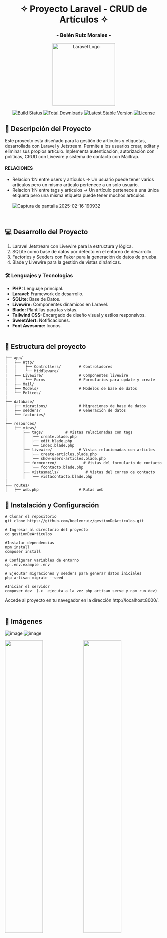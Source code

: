 # <div align="center"> ✧ Proyecto Laravel - CRUD de Artículos ✧ <br>
### <div align="center"> - Belén Ruiz Morales - </div>
<p align="center"><a href="https://laravel.com" target="_blank"><img src="https://raw.githubusercontent.com/laravel/art/master/logo-lockup/5%20SVG/2%20CMYK/1%20Full%20Color/laravel-logolockup-cmyk-red.svg" width="200" alt="Laravel Logo"></a></p>

<p align="center">
<a href="https://github.com/laravel/framework/actions"><img src="https://github.com/laravel/framework/workflows/tests/badge.svg" alt="Build Status"></a>
<a href="https://packagist.org/packages/laravel/framework"><img src="https://img.shields.io/packagist/dt/laravel/framework" alt="Total Downloads"></a>
<a href="https://packagist.org/packages/laravel/framework"><img src="https://img.shields.io/packagist/v/laravel/framework" alt="Latest Stable Version"></a>
<a href="https://packagist.org/packages/laravel/framework"><img src="https://img.shields.io/packagist/l/laravel/framework" alt="License"></a>
</p>

## 📝 Descripción del Proyecto
Este proyecto esta diseñado para la gestión de artículos y etiquetas, desarrollada con Laravel y Jetstream. Permite a los usuarios crear, editar y eliminar sus propios artículo. Inplementa autenticación, autorización con políticas, CRUD con Livewire y sistema de contacto con Mailtrap.

#### RELACIONES
- Relacion 1:N entre users y artículos -> Un usuario puede tener varios artículos pero un mismo artículo pertenece a un solo usuario.
- Relacion 1:N entre tags y artículos -> Un artículo pertenece a una única etiqueta pero una misma etiqueta puede tener muchos artículos.
<br><br>
![Captura de pantalla 2025-02-16 190932](https://github.com/user-attachments/assets/754a9c0e-2c8e-40ad-9e5b-ae1e8c2e3685)
<br>

## 💻 Desarrollo del Proyecto 
1. Laravel Jetstream con Livewire para la estructura y lógica.
2. SQLite como base de datos por defecto en el entorno de desarrollo.
3. Factories y Seeders con Faker para la generación de datos de prueba.
4. Blade y Livewire para la gestión de vistas dinámicas.

### 🛠️ Lenguajes y Tecnologías
- **PHP:** Lenguaje principal.
- **Laravel:** Framework de desarrollo.
- **SQLite:** Base de Datos.
- **Livewire:** Componentes dinámicos en Laravel.
- **Blade:** Plantillas para las vistas.
- **Tailwind CSS:** Encargado de diseño visual y estilos responsivos.
- **SweetAlert:** Notificaciones.
- **Font Awesome:** Iconos.
<br><br>

##  📂 Estructura del proyecto
```
├── app/
│   ├── Http/
|   |    ├── Controllers/        # Controladores
|   |    └── Middleware/
|   ├── Livewire/                # Componentes livewire
|   |    └── Forms               # Formularios para update y create
|   ├── Mail/
│   ├── Models/                  # Modelos de base de datos
|   └── Polices/
|
├── database/
│   ├── migrations/              # Migraciones de base de datos
│   ├── seeders/                 # Generación de datos
│   └── factories/
|
├── resources/
│   ├── views/
│       ├── tags/          # Vistas relacionadas con tags
│       │   ├── create.blade.php 
│       │   ├── edit.blade.php   
│       │   └── index.blade.php  
│       ├── livewire/            # Vistas relacionadas con articles
│       │   ├── create-articles.blade.php 
│       │   └── show-users-articles.blade.php
│       ├── formcorreo/            # Vistas del formulario de contacto
│       │   └── fcontacto.blade.php
│       ├── vistasmails/            # Vistas del correo de contacto
│       │   └── vistacontacto.blade.php 
|       
├── routes/
│   ├── web.php                  # Rutas web
```

## 📖 Instalación y Configuración
```
# Clonar el repositorio
git clone https://github.com/beelenruiz/gestionDeArticulos.git

# Ingresar al directorio del proyecto
cd gestionDeArticulos

#Instalar dependencias
npm install
composer install

# Configurar variables de entorno
cp .env.example .env

# Ejecutar migraciones y seeders para generar datos iniciales
php artisan migrate --seed

#Iniciar el servidor
composer dev  (->  ejecuta a la vez php artisan serve y npm run dev)
```
Accede al proyecto en tu navegador en la dirección http://localhost:8000/.
<br><br>

## 📸 Imágenes
![image](https://github.com/user-attachments/assets/ff34c867-8071-4c6b-bb16-68521d2351a1)
![image](https://github.com/user-attachments/assets/9273e4b3-33ef-42eb-a357-bd6c3a35a4bc)

<img src="https://github.com/user-attachments/assets/80f946aa-ad68-461d-a2b7-50ef623db351" style="width: 49%; margin: 0 auto;">
<img src="https://github.com/user-attachments/assets/c9adbc44-16b8-4f07-a6dd-232f4a4dbe6f" style="width: 49%; margin: 0 auto;">
<br><br>

## 📋 Adicional
- Policy para garantizar que los usuarios solo pueden editar y borrar sus artículos.
- Middleware para restringir acceso a administradores al CRUD de tags.
- Búsqueda y ordenamiento dinámico en tablas.
- Uso de Mailtrap para probar la seccion de contacto del proyecto.

## 👥 Autora
**Belén Ruiz Morales**,  Estudiante de 2º DAW.

### ✉ Contacto
- belenrumo2005@gmail.com
- [mi perfil de linkedin](https://www.linkedin.com/in/belen-ruiz-499b8b275/)
